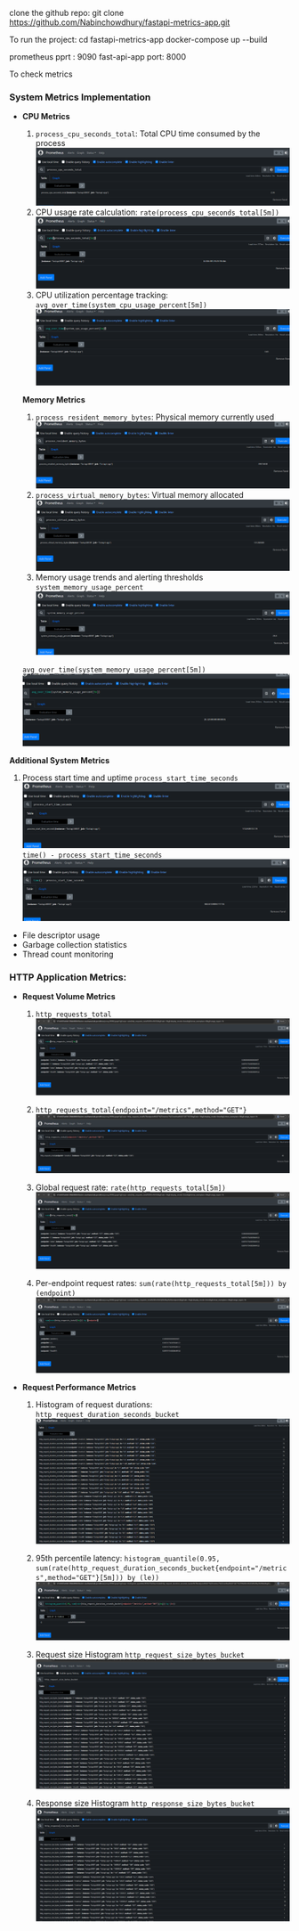 clone the github repo: 
   git clone https://github.com/Nabinchowdhury/fastapi-metrics-app.git

To run the project:
    cd fastapi-metrics-app
    docker-compose up --build

prometheus pprt : 9090
fast-api-app port: 8000

To check metrics 

### System Metrics Implementation
- **CPU Metrics**
  1. `process_cpu_seconds_total`: Total CPU time consumed by the process
  ![alt text](image-7.png)
  2. CPU usage rate calculation: `rate(process_cpu_seconds_total[5m])`
  ![alt text](image-8.png)
  3. CPU utilization percentage tracking: `avg_over_time(system_cpu_usage_percent[5m])`
  ![alt text](image-10.png)

  **Memory Metrics**
  1. `process_resident_memory_bytes`: Physical memory currently used
  ![alt text](image-11.png)
  2. `process_virtual_memory_bytes`: Virtual memory allocated
  ![alt text](image-12.png)
  3. Memory usage trends and alerting thresholds
    `system_memory_usage_percent`
    ![alt text](image-13.png)

    `avg_over_time(system_memory_usage_percent[5m])`
    ![alt text](image-14.png)

**Additional System Metrics**
  1. Process start time and uptime
    `process_start_time_seconds`
    ![alt text](image-15.png)
    `time() - process_start_time_seconds`
    ![alt text](image-16.png)

  - File descriptor usage
  - Garbage collection statistics
  - Thread count monitoring

### HTTP Application Metrics: 

- **Request Volume Metrics**

    1. `http_requests_total`
    ![alt text](image-1.png)

    2. `http_requests_total{endpoint="/metrics",method="GET"}`
    ![alt text](image.png)

    3. Global request rate: `rate(http_requests_total[5m])`
    ![alt text](image-1.png)

    4. Per-endpoint request rates:  `sum(rate(http_requests_total[5m])) by (endpoint)`
    ![alt text](image-2.png)

- **Request Performance Metrics**
    1. Histogram of request durations: `http_request_duration_seconds_bucket`
    ![alt text](image-3.png)

    2. 95th percentile latency: `histogram_quantile(0.95, sum(rate(http_request_duration_seconds_bucket{endpoint="/metrics",method="GET"}[5m])) by (le))`
    ![alt text](image-4.png)

    3. Request size Histogram `http_request_size_bytes_bucket`
    ![alt text](image-5.png)

    4. Response size Histogram `http_response_size_bytes_bucket`
    ![alt text](image-6.png)